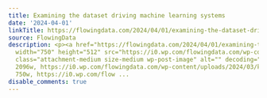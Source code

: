```yaml
---
title: Examining the dataset driving machine learning systems
date: '2024-04-01'
linkTitle: https://flowingdata.com/2024/04/01/examining-the-dataset-driving-machine-learning-systems/
source: FlowingData
description: <p><a href="https://flowingdata.com/2024/04/01/examining-the-dataset-driving-machine-learning-systems/"><img
  width="750" height="512" src="https://i0.wp.com/flowingdata.com/wp-content/uploads/2024/03/knowing-machines-LAION-5B.png?fit=750%2C512&amp;ssl=1"
  class="attachment-medium size-medium wp-post-image" alt="" decoding="async" srcset="https://i0.wp.com/flowingdata.com/wp-content/uploads/2024/03/knowing-machines-LAION-5B.png?w=2096&amp;ssl=1
  2096w, https://i0.wp.com/flowingdata.com/wp-content/uploads/2024/03/knowing-machines-LAION-5B.png?resize=750%2C512&amp;ssl=1
  750w, https://i0.wp.com/flow ...
disable_comments: true
---
```

<p><a href="https://flowingdata.com/2024/04/01/examining-the-dataset-driving-machine-learning-systems/"><img width="750" height="512" src="https://i0.wp.com/flowingdata.com/wp-content/uploads/2024/03/knowing-machines-LAION-5B.png?fit=750%2C512&amp;ssl=1" class="attachment-medium size-medium wp-post-image" alt="" decoding="async" srcset="https://i0.wp.com/flowingdata.com/wp-content/uploads/2024/03/knowing-machines-LAION-5B.png?w=2096&amp;ssl=1 2096w, https://i0.wp.com/flowingdata.com/wp-content/uploads/2024/03/knowing-machines-LAION-5B.png?resize=750%2C512&amp;ssl=1 750w, https://i0.wp.com/flow ...